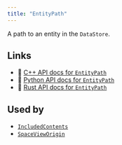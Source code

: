 ```yaml
---
title: "EntityPath"
---
```


A path to an entity in the `DataStore`.


## Links
 * 🌊 [C++ API docs for `EntityPath`](https://ref.rerun.io/docs/cpp/stable/structrerun_1_1datatypes_1_1EntityPath.html?speculative-link)
 * 🐍 [Python API docs for `EntityPath`](https://ref.rerun.io/docs/python/stable/common/datatypes?speculative-link#rerun.datatypes.EntityPath)
 * 🦀 [Rust API docs for `EntityPath`](https://docs.rs/rerun/latest/rerun/datatypes/struct.EntityPath.html?speculative-link)


## Used by

* [`IncludedContents`](../components/included_contents.md?speculative-link)
* [`SpaceViewOrigin`](../components/space_view_origin.md?speculative-link)
